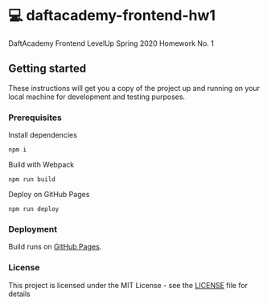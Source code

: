 # :computer: daftacademy-frontend-hw1

DaftAcademy Frontend LevelUp Spring 2020 Homework No. 1

## Getting started

These instructions will get you a copy of the project up and running on your local machine for development and testing purposes.

### Prerequisites

Install dependencies
```
npm i
```
Build with Webpack
```
npm run build
```
Deploy on GitHub Pages
```
npm run deploy
```

### Deployment

Build runs on [GitHub Pages](https://mateuszciupadaft.github.io/daftacademy-frontend-hw1/ "Go to preview").

### License

This project is licensed under the MIT License - see the [LICENSE](LICENSE) file for details
